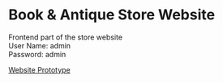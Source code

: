 # Book & Antique Store Website
Frontend part of the store website <br>
User Name: admin <br>
Password: admin<br>

[Website Prototype](https://goo.gl/DKEdNj)
